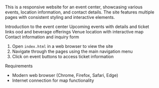 This is a responsive website for an event center, showcasing various events, location information, and contact details. The site features multiple pages with consistent styling and interactive elements.

Introduction to the event center
Upcoming events with details and ticket links
ood and beverage offerings
Venue location with interactive map
Contact information and inquiry form

1. Open `index.html` in a web browser to view the site
2. Navigate through the pages using the main navigation menu
3. Click on event buttons to access ticket information

Requirements
- Modern web browser (Chrome, Firefox, Safari, Edge)
- Internet connection for map functionality

